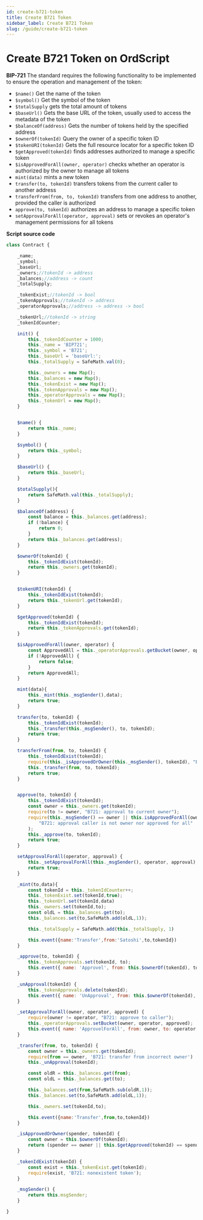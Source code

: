 ```yaml
---
id: create-b721-token
title: Create B721 Token
sidebar_label: Create B721 Token
slug: /guide/create-b721-token
--- 
```



# Create B721 Token on OrdScript

**BIP-721**
The standard requires the following functionality to be implemented to ensure the operation and management of the token:
- ``$name()`` Get the name of the token
- ``$symbol()`` Get the symbol of the token
- ``$totalSupply`` gets the total amount of tokens
- ``$baseUrl()`` Gets the base URL of the token, usually used to access the metadata of the token
- ``$balanceOf(address)`` Gets the number of tokens held by the specified address
- ``$ownerOf(tokenId)`` Query the owner of a specific token ID
- ``$tokenURI(tokenId)`` Gets the full resource locator for a specific token ID
- ``$getApproved(tokenId)`` finds addresses authorized to manage a specific token
- ``$isApprovedForAll(owner, operator)`` checks whether an operator is authorized by the owner to manage all tokens
- ``mint(data)`` mints a new token
- ``transfer(to, tokenId)`` transfers tokens from the current caller to another address
- ``transferFrom(from, to, tokenId)`` transfers from one address to another, provided the caller is authorized
- ``approve(to, tokenId)`` authorizes an address to manage a specific token
- ``setApprovalForAll(operator, approval)`` sets or revokes an operator's management permissions for all tokens

**Script source code**


```javascript
class Contract {

    _name;
    _symbol;
    _baseUrl;
    _owners;//tokenId -> address
    _balances;//address -> count
    _totalSupply;

    _tokenExist;//tokenId -> bool
    _tokenApprovals;//tokenId -> address
    _operatorApprovals;//address -> address -> bool

    _tokenUrl;//tokenId -> string
    _tokenIdCounter;

    init() {
        this._tokenIdCounter = 1000;
        this._name = 'BIP721';
        this._symbol = 'B721';
        this._baseUrl = 'baseUrl:';
        this._totalSupply = SafeMath.val(0);

        this._owners = new Map();
        this._balances = new Map();
        this._tokenExist = new Map();
        this._tokenApprovals = new Map();
        this._operatorApprovals = new Map();
        this._tokenUrl = new Map();
    }


    $name() {
        return this._name;
    }

    $symbol() {
        return this._symbol;
    }

    $baseUrl() {
        return this._baseUrl;
    }

    $totalSupply(){
        return SafeMath.val(this._totalSupply);
    }

    $balanceOf(address) {
        const balance = this._balances.get(address);
        if (!balance) {
            return 0;
        }
        return this._balances.get(address);
    }

    $ownerOf(tokenId) {
        this._tokenIdExist(tokenId);
        return this._owners.get(tokenId);
    }


    $tokenURI(tokenId) {
        this._tokenIdExist(tokenId);
        return this._tokenUrl.get(tokenId);
    }

    $getApproved(tokenId) {
        this._tokenIdExist(tokenId);
        return this._tokenApprovals.get(tokenId);
    }

    $isApprovedForAll(owner, operator) {
        const ApprovedAll = this._operatorApprovals.getBucket(owner, operator);
        if (!ApprovedAll) {
            return false;
        }
        return ApprovedAll;
    }

    mint(data){
        this._mint(this._msgSender(),data);
        return true;
    }

    transfer(to, tokenId) {
        this._tokenIdExist(tokenId);
        this._transfer(this._msgSender(), to, tokenId);
        return true;
    }

    transferFrom(from, to, tokenId) {
        this._tokenIdExist(tokenId);
        require(this._isApprovedOrOwner(this._msgSender(), tokenId), "B721: transfer caller is not owner nor approval");
        this._transfer(from, to, tokenId);
        return true;
    }


    approve(to, tokenId) {
        this._tokenIdExist(tokenId);
        const owner = this._owners.get(tokenId);
        require(to != owner, "B721: approval to current owner");
        require(this._msgSender() == owner || this.isApprovedForAll(owner, this._msgSender()),
            "B721: approval caller is not owner nor approved for all"
        );
        this._approve(to, tokenId);
        return true;
    }

    setApprovalForAll(operator, approval) {
        this._setApprovalForAll(this._msgSender(), operator, approval);
        return true;
    }

    _mint(to,data){
        const tokenId = this._tokenIdCounter++;
        this._tokenExist.set(tokenId,true);
        this._tokenUrl.set(tokenId,data)
        this._owners.set(tokenId,to);
        const oldL = this._balances.get(to);
        this._balances.set(to,SafeMath.add(oldL,1));

        this._totalSupply = SafeMath.add(this._totalSupply, 1)

        this.event({name:'Transfer',from:'Satoshi',to,tokenId})
    }

    _approve(to, tokenId) {
        this._tokenApprovals.set(tokenId, to);
        this.event({ name: 'Approvel', from: this.$ownerOf(tokenId), to, tokenId });
    }

    _unApproval(tokenId) {
        this._tokenApprovals.delete(tokenId);
        this.event({ name: 'UnApproval', from: this.$ownerOf(tokenId), tokenId });
    }

    _setApprovalForAll(owner, operator, approved) {
        require(owner != operator, "B721: approve to caller");
        this._operatorApprovals.setBucket(owner, operator, approved);
        this.event({ name: 'ApprovelForAll', from: owner, to: operator, approved })
    }

    _transfer(from, to, tokenId) {
        const owner = this._owners.get(tokenId);
        require(from == owner, 'B721: transfer from incorrect owner')
        this._unApproval(tokenId);

        const oldR = this._balances.get(from);
        const oldL = this._balances.get(to);

        this._balances.set(from,SafeMath.sub(oldR,1));
        this._balances.set(to,SafeMath.add(oldL,1));

        this._owners.set(tokenId,to);

        this.event({name:'Transfer',from,to,tokenId})
    }

    _isApprovedOrOwner(spender, tokenId) {
        const owner = this.$ownerOf(tokenId);
        return (spender == owner || this.$getApproved(tokenId) == spender || this.$isApprovedForAll(owner, spender));
    }

    _tokenIdExist(tokenId) {
        const exist = this._tokenExist.get(tokenId);
        require(exist, 'B721: nonexistent token');
    }

    _msgSender() {
        return this.msgSender;
    }

}
```
